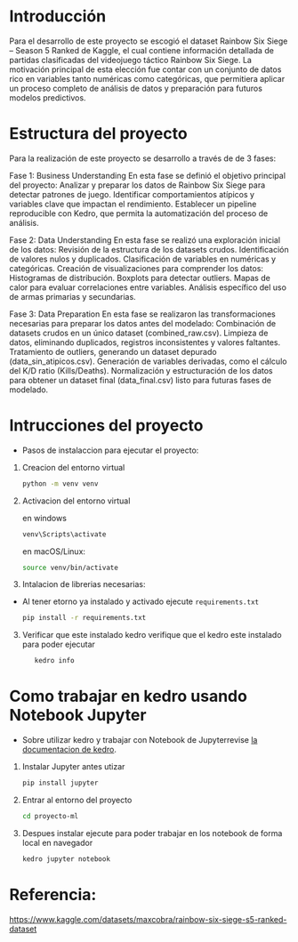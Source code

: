 # Introducción
Para el desarrollo de este proyecto se escogió el dataset Rainbow Six Siege – Season 5 Ranked de Kaggle, el cual contiene información detallada de partidas clasificadas del videojuego táctico Rainbow Six Siege. La motivación principal de esta elección fue contar con un conjunto de datos rico en variables tanto numéricas como categóricas, que permitiera aplicar un proceso completo de análisis de datos y preparación para futuros modelos predictivos.

# Estructura del proyecto
Para la realización de este proyecto se desarrollo a través de de 3 fases:

Fase 1: Business Understanding
En esta fase se definió el objetivo principal del proyecto:
Analizar y preparar los datos de Rainbow Six Siege para detectar patrones de juego.
Identificar comportamientos atípicos y variables clave que impactan el rendimiento.
Establecer un pipeline reproducible con Kedro, que permita la automatización del proceso de análisis.

Fase 2: Data Understanding
En esta fase se realizó una exploración inicial de los datos:
Revisión de la estructura de los datasets crudos.
Identificación de valores nulos y duplicados.
Clasificación de variables en numéricas y categóricas.
Creación de visualizaciones para comprender los datos:
Histogramas de distribución.
Boxplots para detectar outliers.
Mapas de calor para evaluar correlaciones entre variables.
Análisis específico del uso de armas primarias y secundarias.

Fase 3: Data Preparation
En esta fase se realizaron las transformaciones necesarias para preparar los datos antes del modelado:
Combinación de datasets crudos en un único dataset (combined_raw.csv).
Limpieza de datos, eliminando duplicados, registros inconsistentes y valores faltantes.
Tratamiento de outliers, generando un dataset depurado (data_sin_atipicos.csv).
Generación de variables derivadas, como el cálculo del K/D ratio (Kills/Deaths).
Normalización y estructuración de los datos para obtener un dataset final (data_final.csv) listo para futuras fases de modelado.

# Intrucciones del proyecto
- Pasos de instalaccion para ejecutar el proyecto:

1. Creacion del entorno virtual
   
    ```bash
    python -m venv venv
    ```
2. Activacion del entorno virtual
   
    en windows
     ```bash
     venv\Scripts\activate
     ```
  
     en macOS/Linux:
  
     ```bash
     source venv/bin/activate
     ```
4. Intalacion de librerias necesarias:
- Al tener etorno ya instalado y activado ejecute  `requirements.txt`
    ```bash
    pip install -r requirements.txt
    ```

3. Verificar que este instalado kedro
   verifique que el kedro este instalado para poder ejecutar
    ```bash
       kedro info
    ```

# Como trabajar en kedro usando Notebook Jupyter
- Sobre utilizar kedro y trabajar con Notebook de Jupyterrevise [la documentacion de kedro](https://docs.kedro.org/en/1.0.0/tutorials/notebooks_tutorial).

  
1. Instalar Jupyter antes utizar
    ```bash
    pip install jupyter
    ```
2. Entrar al entorno del proyecto
    ```bash
    cd proyecto-ml
    ```

3. Despues  instalar  ejecute para poder trabajar en los notebook de forma local en navegador
    ```bash
    kedro jupyter notebook
    ```


# Referencia: 
https://www.kaggle.com/datasets/maxcobra/rainbow-six-siege-s5-ranked-dataset


